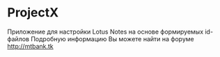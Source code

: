 # ProjectX
Приложение для настройки Lotus Notes на основе формируемых id-файлов
Подробную информацию Вы можете найти на форуме http://mtbank.tk
